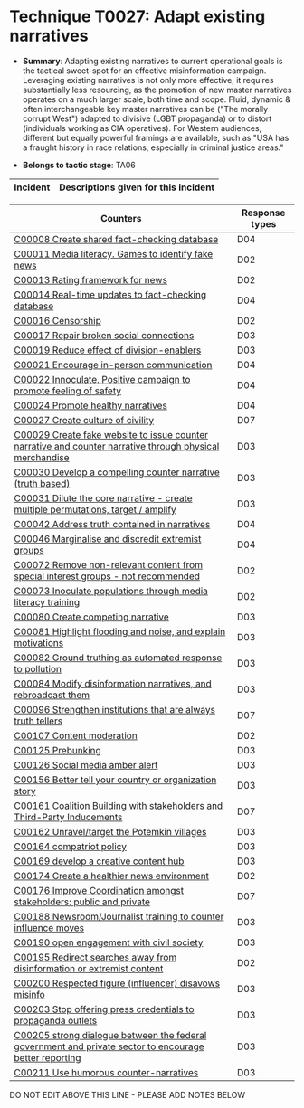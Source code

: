 # Technique T0027: Adapt existing narratives

* **Summary**: Adapting existing narratives to current operational goals is the tactical sweet-spot for an effective misinformation campaign. Leveraging existing narratives is not only more effective, it requires substantially less resourcing, as the promotion of new master narratives operates on a much larger scale, both time and scope. Fluid, dynamic & often interchangeable key master narratives can be ("The morally corrupt West") adapted to divisive (LGBT propaganda) or to distort (individuals working as CIA operatives). For Western audiences, different but equally powerful framings are available, such as "USA has a fraught history in race relations, especially in criminal justice areas."

* **Belongs to tactic stage**: TA06


| Incident | Descriptions given for this incident |
| -------- | -------------------- |



| Counters | Response types |
| -------- | -------------- |
| [C00008 Create shared fact-checking database](../generated_pages/counters/C00008.md) | D04 |
| [C00011 Media literacy. Games to identify fake news](../generated_pages/counters/C00011.md) | D02 |
| [C00013 Rating framework for news](../generated_pages/counters/C00013.md) | D02 |
| [C00014 Real-time updates to fact-checking database](../generated_pages/counters/C00014.md) | D04 |
| [C00016 Censorship](../generated_pages/counters/C00016.md) | D02 |
| [C00017 Repair broken social connections](../generated_pages/counters/C00017.md) | D03 |
| [C00019 Reduce effect of division-enablers](../generated_pages/counters/C00019.md) | D03 |
| [C00021 Encourage in-person communication](../generated_pages/counters/C00021.md) | D04 |
| [C00022 Innoculate. Positive campaign to promote feeling of safety](../generated_pages/counters/C00022.md) | D04 |
| [C00024 Promote healthy narratives](../generated_pages/counters/C00024.md) | D04 |
| [C00027 Create culture of civility](../generated_pages/counters/C00027.md) | D07 |
| [C00029 Create fake website to issue counter narrative and counter narrative through physical merchandise](../generated_pages/counters/C00029.md) | D03 |
| [C00030 Develop a compelling counter narrative (truth based)](../generated_pages/counters/C00030.md) | D03 |
| [C00031 Dilute the core narrative - create multiple permutations, target / amplify](../generated_pages/counters/C00031.md) | D03 |
| [C00042 Address truth contained in narratives](../generated_pages/counters/C00042.md) | D04 |
| [C00046 Marginalise and discredit extremist groups](../generated_pages/counters/C00046.md) | D04 |
| [C00072 Remove non-relevant content from special interest groups - not recommended](../generated_pages/counters/C00072.md) | D02 |
| [C00073 Inoculate populations through media literacy training](../generated_pages/counters/C00073.md) | D02 |
| [C00080 Create competing narrative](../generated_pages/counters/C00080.md) | D03 |
| [C00081 Highlight flooding and noise, and explain motivations](../generated_pages/counters/C00081.md) | D03 |
| [C00082 Ground truthing as automated response to pollution](../generated_pages/counters/C00082.md) | D03 |
| [C00084 Modify disinformation narratives, and rebroadcast them](../generated_pages/counters/C00084.md) | D03 |
| [C00096 Strengthen institutions that are always truth tellers](../generated_pages/counters/C00096.md) | D07 |
| [C00107 Content moderation](../generated_pages/counters/C00107.md) | D02 |
| [C00125 Prebunking](../generated_pages/counters/C00125.md) | D03 |
| [C00126 Social media amber alert](../generated_pages/counters/C00126.md) | D03 |
| [C00156 Better tell your country or organization story](../generated_pages/counters/C00156.md) | D03 |
| [C00161 Coalition Building with stakeholders and Third-Party Inducements](../generated_pages/counters/C00161.md) | D07 |
| [C00162 Unravel/target the Potemkin villages](../generated_pages/counters/C00162.md) | D03 |
| [C00164 compatriot policy](../generated_pages/counters/C00164.md) | D03 |
| [C00169 develop a creative content hub](../generated_pages/counters/C00169.md) | D03 |
| [C00174 Create a healthier news environment](../generated_pages/counters/C00174.md) | D02 |
| [C00176 Improve Coordination amongst stakeholders: public and private](../generated_pages/counters/C00176.md) | D07 |
| [C00188 Newsroom/Journalist training to counter influence moves](../generated_pages/counters/C00188.md) | D03 |
| [C00190 open engagement with civil society](../generated_pages/counters/C00190.md) | D03 |
| [C00195 Redirect searches away from disinformation or extremist content ](../generated_pages/counters/C00195.md) | D02 |
| [C00200 Respected figure (influencer) disavows misinfo](../generated_pages/counters/C00200.md) | D03 |
| [C00203 Stop offering press credentials to propaganda outlets](../generated_pages/counters/C00203.md) | D03 |
| [C00205 strong dialogue between the federal government and private sector to encourage better reporting](../generated_pages/counters/C00205.md) | D03 |
| [C00211 Use humorous counter-narratives](../generated_pages/counters/C00211.md) | D03 |


DO NOT EDIT ABOVE THIS LINE - PLEASE ADD NOTES BELOW